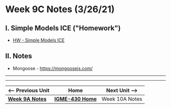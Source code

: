# Week 9C Notes (3/26/21)

## I. Simple Models ICE ("Homework")

- [HW - Simple Models ICE](../hw-notes/HW-simple-models-HW.md)

## II. Notes

- Mongoose - https://mongoosejs.com/
<hr><hr>

| <-- Previous Unit | Home | Next Unit -->
| --- | --- | --- 
| [**Week 9A Notes**](9A.md)   |  [**IGME-430 Home**](../README.md) | Week 10A Notes
